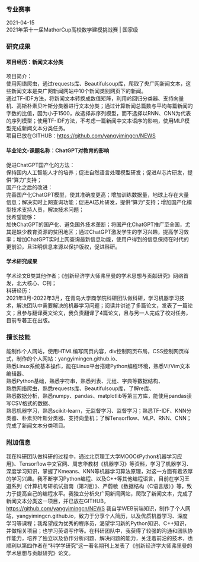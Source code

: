 ### 专业赛事
2021-04-15  
2021年第十一届MathorCup高校数学建模挑战赛 | 国家级
### 研究成果
#### 项目经历：新闻文本分类
项目简介：  
使用网络爬虫，通过requests库、Beautifulsoup库，爬取了央广网新闻文本，这些新闻文本是央广网新闻网站中10个新闻类别网页下的新闻。  
通过TF-IDF方法，将新闻文本转换成数值矩阵，利用岭回归分类器、支持向量机、高斯朴素贝叶斯分类器进行文本分类；通过计算新闻总篇数与平均每篇新闻的字数的比值，因为小于1500，故选择非序列模型，而不选择以RNN、CNN为代表的序列模型；使用TF-IDF方法，不考虑一篇新闻中文本语序的影响，使用MLP模型完成新闻文本分类任务。  
项目已放在GITHUB：https://github.com/yangyimingcn/NEWS
#### 毕业论文-课题名称：ChatGPT对教育的影响
促进ChatGPT国产化的方法：  
保持国内人工智能人才的培养；促进自然语言处理模型研发；促进AI芯片研发，提供“算力”支持；  
国产化之后的改进：  
完善国产化ChatGPT模型，使其准确度更高；增加训练数据量，地球上存在大量信息；解决实时上网查询功能；促进AI芯片研发，提供“算力”支持；增加国产化模型技术支持人员，解决技术问题；  
我希望能够：  
加快ChatGPT的国产化、避免国外技术垄断；将国产化ChatGPT推广至全国，尤其是缺少教育资源的贫困地区；通过ChatGPT激发学生的学习兴趣，提高学习效率；增加ChatGPT实时上网查询最新信息功能，使用户得到的信息保持在时代的更前沿，且注明信息来源以保护版权，促进科研。
#### 学术研究成果
学术论文B类其他作者；《创新经济学大师弗里曼的学术思想与贡献研究》网络首发，北大核心、C刊；  
科研经历：  
2021年3月-2022年3月，在青岛大学商学院科研团队做科研，学习机器学习技术，解决团队中需要解决的机器学习问题；阅读并讲述了多篇论文，发表了一篇论文；且参与翻译英文论文，我负责翻译了4篇论文，且与另一人完成了校对任务，目前专著正在出版。
### 擅长技能
能制作个人网站，使用HTML编写网页内容，div控制网页布局，CSS控制网页样式，制作的个人网站：yangyimingcn.github.io、  
熟悉Linux系统基本操作，能在Linux平台搭建Python编程环境，熟悉Vi/Vim文本编辑器、  
熟悉Python基础，熟悉字符串，熟悉列表、元组、字典等数据结构、  
熟悉网络爬虫，熟悉requests库、Beautifulsoup库，了解re库、  
熟悉数据分析，熟悉numpy、pandas、matplotlib等第三方库，能使用pandas读写CSV格式的数据、  
熟悉机器学习，熟悉scikit-learn，无监督学习、监督学习；熟悉TF-IDF、KNN分类器、朴素贝叶斯分类器、支持向量机；了解Tensorflow、MLP、RNN、CNN；完成了新闻文本分类项目。
### 附加信息
我在科研团队做科研的过程中，通过北京理工大学MOOC《Python机器学习应用》、Tensorflow中文官网、周志华教材《机器学习》等资料，学习了机器学习、深度学习知识，掌握了Kmeans、KNN等机器学习算法原理，对这一方面有着浓厚的学习兴趣。我不断学习Python编程、以及C++等其他编程语言，目前在学习王道系列《计算机考研机试指南（第2版）》、严蔚敏《数据结构（C语言版）》等，致力于提高自己的编程水平。我独立分析央广网新闻网站，爬取了新闻文本，完成了新闻文本分类这一项目，并已放在GITHUB，https://github.com/yangyimingcn/NEWS
我自学WEB前端知识，制作了个人网站，yangyimingcn.github.io，致力于分享个人简历，以及优质机器学习、深度学习等课程；我希望成为优秀的程序员，渴望学习新的Python知识、C++知识，并做相关项目；也学习英语写作等。在科研团队中，我获得了较强的沟通和团队协作能力，培养了独立以及协作分析问题、解决问题的能力，关注着前沿的技术，也顺利以第四作者在“科学学研究”这一著名期刊上发表了《创新经济学大师弗里曼的学术思想与贡献研究》论文。


